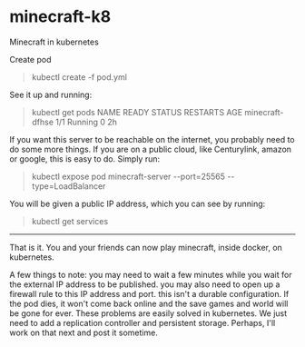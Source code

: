 # minecraft-k8

Minecraft in kubernetes


Create pod
> kubectl create -f pod.yml

See it up and running:
> kubectl get pods
NAME                      READY     STATUS    RESTARTS   AGE
minecraft-dfhse           1/1       Running   0          2h

If you want this server to be reachable on the internet, you probably need to do some more things. If you are on a public cloud, like Centurylink, amazon or google, this is easy to do. Simply run:

> kubectl expose pod minecraft-server --port=25565 --type=LoadBalancer

You will be given a public IP address, which you can see by running:

> kubectl get services


-------------------------------------


That is it. You and your friends can now play minecraft, inside docker, on kubernetes. 

A few things to note:
you may need to wait a few minutes while you wait for the external IP address to be published. 
you may also need to open up a firewall rule to this IP address and port. 
this isn't a durable configuration. If the pod dies, it won't come back online and the save games and world will be gone for ever. These problems are easily solved in kubernetes. We just need to add a replication controller and persistent storage. Perhaps, I'll work on that next and post it sometime. 
